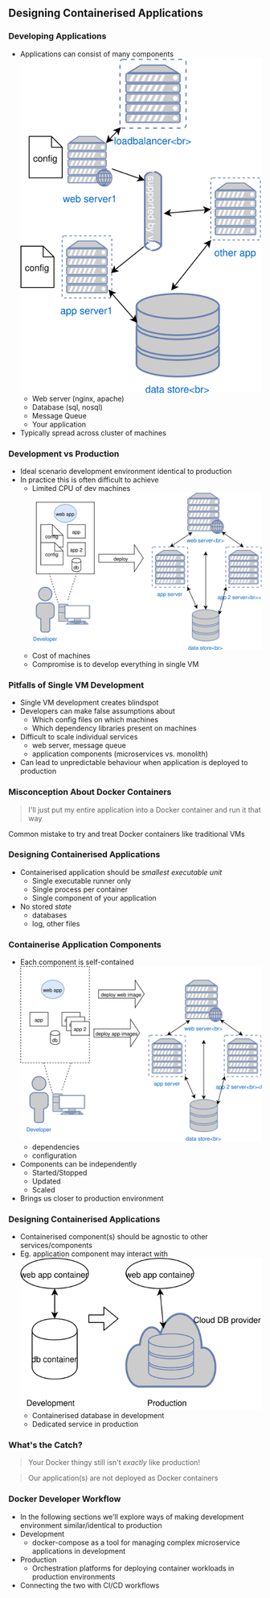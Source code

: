 ## Designing Containerised Applications


### Developing Applications
* Applications can consist of many components <!-- .element: class="fragment" data-fragment-index="0" -->  ![basic cluster](img/prod-application.svg "Simple Application") <!-- .element: class="img-right" style="width:30%;" -->
   * Web server (nginx, apache)
   * Database (sql, nosql)
   * Message Queue 
   * Your application
* <!-- .element: class="fragment" data-fragment-index="1" -->Typically spread across cluster of machines 


### Development vs Production

* Ideal scenario development environment identical to production <!-- .element: class="fragment" data-fragment-index="0" -->
* In practice this is often difficult to achieve  <!-- .element: class="fragment" data-fragment-index="1" -->
   * Limited CPU of dev machines <!-- .element: class="fragment" data-fragment-index="2" -->![dev-env](img/dev-prod-deploy.svg "Dev environment") <!-- .element: class="img-right" style="width:40%;" -->
   * Cost of machines <!-- .element: class="fragment" data-fragment-index="3" -->
   * Compromise is to develop everything in single VM <!-- .element: class="fragment" data-fragment-index="4" --> 


### Pitfalls of Single VM Development
* Single VM development creates blindspot <!-- .element: class="fragment" data-fragment-index="0" -->
* Developers can make false assumptions about <!-- .element: class="fragment" data-fragment-index="1" -->
   * Which config files on which machines <!-- .element: class="fragment" data-fragment-index="2" -->
   * Which dependency libraries present on machines <!-- .element: class="fragment" data-fragment-index="3" -->
* Difficult to scale individual services <!-- .element: class="fragment" data-fragment-index="4" -->
   * web server, message queue
   * application components (microservices vs. monolith)
* Can lead to unpredictable behaviour when application is deployed to production <!-- .element: class="fragment" data-fragment-index="5" -->



### Misconception About Docker Containers

>I'll just put my entire application into a Docker container
> and run it that way

Common mistake to try and treat Docker containers like traditional VMs <!-- .element: class="fragment" data-fragment-index="0" -->



### Designing Containerised Applications
* Containerised application should be <!-- .element: class="fragment" data-fragment-index="0" -->_smallest executable unit_
  * Single executable runner only <!-- .element: class="fragment" data-fragment-index="1" -->
  * Single process per container <!-- .element: class="fragment" data-fragment-index="2" -->
  * Single component of your application <!-- .element: class="fragment" data-fragment-index="3" -->
* No stored <!-- .element: class="fragment" data-fragment-index="4" -->_state_
  * databases <!-- .element: class="fragment" data-fragment-index="5" -->
  * log, other files <!-- .element: class="fragment" data-fragment-index="6" -->


### Containerise Application Components
* Each component is self-contained ![containerised-dev](img/containerised-dev-prod-deploy.svg "Containerised deploy") <!-- .element: class="img-right" style="width:50%;" -->
   * dependencies
   * configuration
* Components can be independently 
   * Started/Stopped
   * Updated
   * Scaled
* Brings us closer to production environment


### Designing Containerised Applications
* Containerised component(s) should be agnostic to other services/components
* Eg. application component may interact with ![agnostic](img/components-agnostic.svg "Agnostic Components") <!-- .element: class="img-right fragment" data-fragment-index="0" -->
   * Containerised database in development <!-- .element: class="fragment" data-fragment-index="0" -->
   * Dedicated service in production <!-- .element: class="fragment" data-fragment-index="1" -->
    


### What's the Catch?
>Your Docker thingy still isn't <!-- .element: class="fragment" data-fragment-index="0" -->_exactly_ like production!

> Our application(s) are not deployed as Docker containers <!-- .element: class="fragment" data-fragment-index="1" -->


### Docker Developer Workflow
* In the following sections we'll explore ways of making development
  environment similar/identical to production <!-- .element: class="fragment" data-fragment-index="0" -->
* Development <!-- .element: class="fragment" data-fragment-index="1" -->
   * docker-compose as a tool for managing complex microservice applications in <!-- .element: class="fragment" data-fragment-index="2" -->
    development
* Production <!-- .element: class="fragment" data-fragment-index="3" -->
   * Orchestration platforms for deploying container workloads in production
     <!-- .element: class="fragment" data-fragment-index="4" -->
     environments
* Connecting the two with CI/CD workflows <!-- .element: class="fragment" data-fragment-index="5" -->
